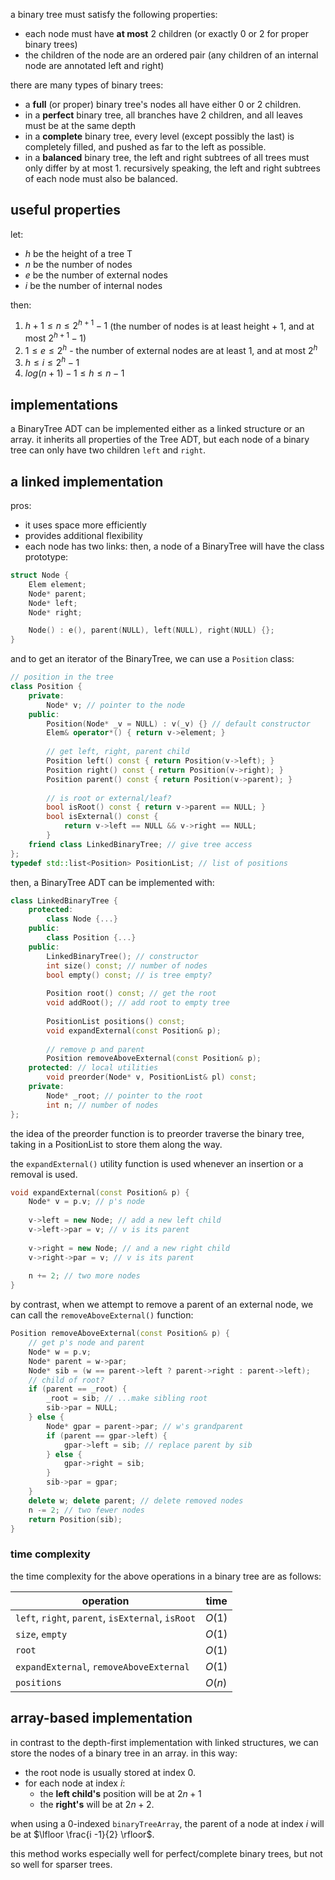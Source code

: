 a binary tree must satisfy the following properties: 
- each node must have **at most** 2 children (or exactly 0 or 2 for proper binary trees)
- the children of the node are an ordered pair (any children of an internal node are annotated left and right)

there are many types of binary trees: 
- a **full** (or proper) binary tree's nodes all have either 0 or 2 children.
- in a **perfect** binary tree, all branches have 2 children, and all leaves must be at the same depth
- in a **complete** binary tree, every level (except possibly the last) is completely filled, and pushed as far to the left as possible. 
- in a **balanced** binary tree, the left and right subtrees of all trees must only differ by at most 1. recursively speaking, the left and right subtrees of each node must also be balanced. 

## useful properties
let: 
- $h$ be the height of a tree T
- $n$ be the number of nodes
- $e$ be the number of external nodes
- $i$ be the number of internal nodes

then: 
1. $h + 1 \leq n \leq 2^{h + 1} - 1$ (the number of nodes is at least height + 1, and at most $2^{h+1} -1$)
2. $1 \leq e \leq 2^{h}$ - the number of external nodes are at least 1, and at most $2^{h}$
3. $h \leq i \leq 2^{h} - 1$
4. $log(n+1) - 1 \leq h \leq n -1$

## implementations
a BinaryTree ADT can be implemented either as a linked structure or an array. it inherits all properties of the Tree ADT, but each node of a binary tree can only have two children `left` and `right`.

## a linked implementation
pros: 
- it uses space more efficiently
- provides additional flexibility
- each node has two links: 
then, a node of a BinaryTree will have the class prototype: 

```cpp
struct Node {
	Elem element; 
	Node* parent; 
	Node* left; 
	Node* right; 

	Node() : e(), parent(NULL), left(NULL), right(NULL) {};
}
```

and to get an iterator of the BinaryTree, we can use a `Position` class: 

```cpp
// position in the tree  
class Position {  
	private:  
		Node* v; // pointer to the node  
	public:  
		Position(Node* _v = NULL) : v(_v) {} // default constructor  
		Elem& operator*() { return v->element; } 
		
		// get left, right, parent child  
		Position left() const { return Position(v->left); }  
		Position right() const { return Position(v->right); }  
		Position parent() const { return Position(v->parent); }  
		
		// is root or external/leaf?  
		bool isRoot() const { return v->parent == NULL; }  
		bool isExternal() const {  
			return v->left == NULL && v->right == NULL;  
		}
	friend class LinkedBinaryTree; // give tree access  
};  
typedef std::list<Position> PositionList; // list of positions
```

then, a BinaryTree ADT can be implemented with: 

```cpp
class LinkedBinaryTree {  
	protected:
		class Node {...}
	public:
		class Position {...}
	public:  
		LinkedBinaryTree(); // constructor  
		int size() const; // number of nodes  
		bool empty() const; // is tree empty?
		  
		Position root() const; // get the root  
		void addRoot(); // add root to empty tree
		
		PositionList positions() const;
		void expandExternal(const Position& p);  
		
		// remove p and parent  
		Position removeAboveExternal(const Position& p);  
	protected: // local utilities  
		void preorder(Node* v, PositionList& pl) const;  
	private:  
		Node* _root; // pointer to the root  
		int n; // number of nodes  
};
```

the idea of the preorder function is to preorder traverse the binary tree, taking in a PositionList to store them along the way. 

the `expandExternal()` utility function is used whenever an insertion or a removal is used. 

```cpp
void expandExternal(const Position& p) {  
	Node* v = p.v; // p's node  
	
	v->left = new Node; // add a new left child  
	v->left->par = v; // v is its parent  
	
	v->right = new Node; // and a new right child  
	v->right->par = v; // v is its parent  
	
	n += 2; // two more nodes
}
```

by contrast, when we attempt to remove a parent of an external node, we can call the `removeAboveExternal()` function: 

```cpp
Position removeAboveExternal(const Position& p) {  
	// get p's node and parent  
	Node* w = p.v; 
	Node* parent = w->par;  
	Node* sib = (w == parent->left ? parent->right : parent->left);  
	// child of root?  
	if (parent == _root) {  
		_root = sib; // ...make sibling root  
		sib->par = NULL;  
	} else {  
		Node* gpar = parent->par; // w's grandparent  
		if (parent == gpar->left) {  
			gpar->left = sib; // replace parent by sib  
		} else {  
			gpar->right = sib;  
		}  
		sib->par = gpar;  
	}  
	delete w; delete parent; // delete removed nodes  
	n -= 2; // two fewer nodes  
	return Position(sib);  
}
```

### time complexity
the time complexity for the above operations in a binary tree are as follows: 

| operation                                         | time   |
| ------------------------------------------------- | ------ |
| `left`, `right`, `parent`, `isExternal`, `isRoot` | $O(1)$ |
| `size`, `empty`                                   | $O(1)$ |
| `root`                                            | $O(1)$ |
| `expandExternal`, `removeAboveExternal`           | $O(1)$ |
| `positions`                                       | $O(n)$ |

## array-based implementation
in contrast to the depth-first implementation with linked structures, we can store the nodes of a binary tree in an array. in this way: 
- the root node is usually stored at index 0. 
- for each node at index $i$:
	- the **left child's** position will be at $2n + 1$
	- the **right's** will be at $2n + 2$.

when using a 0-indexed `binaryTreeArray`, the parent of a node at index $i$ will be at $\lfloor \frac{i -1}{2} \rfloor$.

this method works especially well for perfect/complete binary trees, but not so well for sparser trees.

